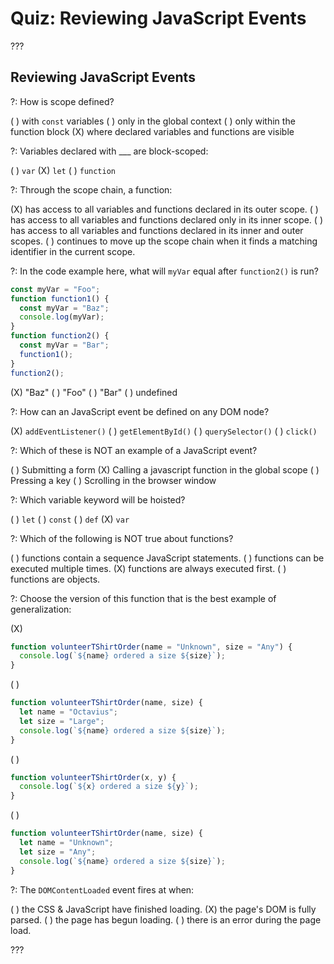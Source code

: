 # Quiz: Reviewing JavaScript Events

???

## Reviewing JavaScript Events

?: How is scope defined?

( ) with `const` variables ( ) only in the global context ( ) only within the function block (X) where declared variables and functions are visible

?: Variables declared with \_\_\_ are block-scoped:

( ) `var` (X) `let` ( ) `function`

?: Through the scope chain, a function:

(X) has access to all variables and functions declared in its outer scope. ( ) has access to all variables and functions declared only in its inner scope. ( ) has access to all variables and functions declared in its inner and outer scopes. ( ) continues to move up the scope chain when it finds a matching identifier in the current scope.

?: In the code example here, what will `myVar` equal after `function2()` is run?

```javascript
const myVar = "Foo";
function function1() {
  const myVar = "Baz";
  console.log(myVar);
}
function function2() {
  const myVar = "Bar";
  function1();
}
function2();
```

(X) "Baz" ( ) "Foo" ( ) "Bar" ( ) undefined

?: How can an JavaScript event be defined on any DOM node?

(X) `addEventListener()` ( ) `getElementById()` ( ) `querySelector()` ( ) `click()`

?: Which of these is NOT an example of a JavaScript event?

( ) Submitting a form
(X) Calling a javascript function in the global scope
( ) Pressing a key
( ) Scrolling in the browser window

?: Which variable keyword will be hoisted?

( ) `let` ( ) `const` ( ) `def` (X) `var`

?: Which of the following is NOT true about functions?

( ) functions contain a sequence JavaScript statements.
( ) functions can be executed multiple times.
(X) functions are always executed first.
( ) functions are objects.

?: Choose the version of this function that is the best example of generalization:

(X)

```javascript
function volunteerTShirtOrder(name = "Unknown", size = "Any") {
  console.log(`${name} ordered a size ${size}`);
}
```

( )

```javascript
function volunteerTShirtOrder(name, size) {
  let name = "Octavius";
  let size = "Large";
  console.log(`${name} ordered a size ${size}`);
}
```

( )

```javascript
function volunteerTShirtOrder(x, y) {
  console.log(`${x} ordered a size ${y}`);
}
```

( )

```javascript
function volunteerTShirtOrder(name, size) {
  let name = "Unknown";
  let size = "Any";
  console.log(`${name} ordered a size ${size}`);
}
```

?: The `DOMContentLoaded` event fires at when:

( ) the CSS & JavaScript have finished loading. (X) the page's DOM is fully parsed. ( ) the page has begun loading. ( ) there is an error during the page load.

???

